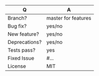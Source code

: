 | Q             | A
| ------------- | ---
| Branch?       | master for features
| Bug fix?      | yes/no
| New feature?  | yes/no
| Deprecations? | yes/no
| Tests pass?   | yes
| Fixed Issue | #...   <!-- #-prefixed issue number(s), if any -->
| License       | MIT

<!--
Write a short README 
Additionally:
 - Bug fixes
 - Features/deprecations
-->
